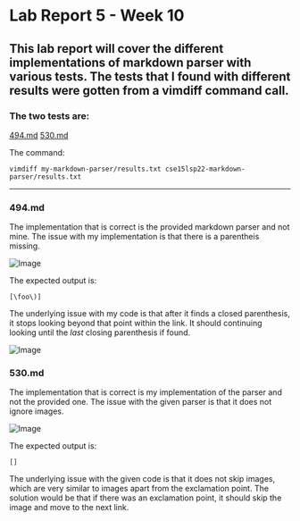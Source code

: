 # **Lab Report 5 - Week 10**
## This lab report will cover the different implementations of markdown parser with various tests. The tests that I found with different results were gotten from a vimdiff command call.

### **The two tests are:**

[494.md](https://github.com/nidhidhamnani/markdown-parser/blob/main/test-files/494.md)
[530.md](https://github.com/nidhidhamnani/markdown-parser/blob/main/test-files/530.md)

The command:
```
vimdiff my-markdown-parser/results.txt cse15lsp22-markdown-parser/results.txt
```
---

### **494.md**
The implementation that is correct is the provided markdown parser and not mine. The issue with my implementation is that there is a parentheis missing.

![Image]()

The expected output is:
```
[\foo\)]
```
The underlying issue with my code is that after it finds a closed parenthesis, it stops looking beyond that point within the link. It should continuing looking until the *last* closing parenthesis if found.

![Image]()

### **530.md**
The implementation that is correct is my implementation of the parser and not the provided one. The issue with the given parser is that it does not ignore images.

![Image]()

The expected output is:
```
[]
```
The underlying issue with the given code is that it does not skip images, which are very similar to images apart from the exclamation point. The solution would be that if there was an exclamation point, it should skip the image and move to the next link.